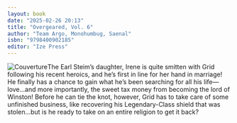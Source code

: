 ```yaml
---
layout: book
date: "2025-02-26 20:13"
title: "Overgeared, Vol. 6"
author: "Team Argo, Monohumbug, Saenal"
isbn: "9798400902185"
editor: "Ize Press"
---
```

![Couverture](/img/9798400902185.webp)The Earl Steim’s daughter, Irene is quite smitten with Grid following his recent heroics, and he’s first in line for her hand in marriage! He finally has a chance to gain what he’s been searching for all his life—love...and more importantly, the sweet tax money from becoming the lord of Winston! Before he can tie the knot, however, Grid has to take care of some unfinished business, like recovering his Legendary-Class shield that was stolen...but is he ready to take on an entire religion to get it back? 